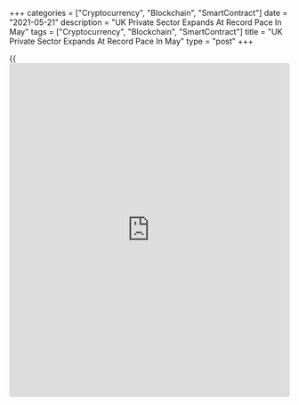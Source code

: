 +++
categories = ["Cryptocurrency", "Blockchain", "SmartContract"]
date = "2021-05-21"
description = "UK Private Sector Expands At Record Pace In May"
tags = ["Cryptocurrency", "Blockchain", "SmartContract"]
title = "UK Private Sector Expands At Record Pace In May"
type = "post"
+++

{{<iframe id="large-banner" src="https://www.bounty.group/#slide=13.0" width="100%" height="600" scrolling="no" style="border: 0px solid rgb(216, 221, 230); border-radius: 3px;">}}

The UK private sector expanded in May at the fastest pace since records
began two decades ago, underpinned by easing of pandemic restrictions
and high levels of pent up demand, flash survey results from IHS Markit
showed on Friday.

The Chartered Institute of Procurement & Supply composite output index
rose to 62.0 in May from 60.7 in April. The score matched economists'
expectations.

This was the highest reading since the index was first compiled in 1998.
A reading above 50 indicates expansion in the sector.

Survey respondents widely commented on a post-lockdown bounce in
[business][1] and consumer confidence, alongside higher output levels
due to the phased reopening of customer-facing areas of the UK economy.

The performance of private sector business is hugely encouraging even
with the obstacles of Brexit and Covid still in place, and becoming more
resilient at a rate of knots, Duncan Brock, group director at CIPS,
said.

"Had supply chains been less squeezed and the weather more seasonal for
hospitality particularly, progress would have been off the scales,"
Brock added.

The lofty levels of the composite PMI seen in recent months probably has
a little further to run as the reopening of indoor hospitality for the
full month means the services PMI has scope to rise further in June,
Kieran Tompkins, an economist at Capital Economics, said.

The flash manufacturing Purchasing Managers' Index rose to a record 66.1
in May from 60.9 in April. Economists had forecast the index to fall to
60.5.

At 61.8, the services PMI advanced to a 91-month high from 61.0 in
April. The expected reading was 62.0.

Looser pandemic restrictions and high levels of pent up demand meant
that a swift turnaround in labour market conditions continued in May.
The private sector employment increased at the quickest pace since June
2014.

Cost pressures were the strongest for nearly thirteen years. Subsequent
efforts to protect margins resulted in the sharpest increase in average
prices charged by UK private sector firms since this index began in
November 1999.

Further, business expectations for the next 12 months edged up to a new
record high in May.

For comments and feedback [contact](https://www.playgroundfx.com/contact/): editorial@rtt[news](https://www.letsplayfx.com/blog/forex-news-website/).com

[Economic News][2]

 **What parts of the world are seeing the best (and worst) economic
performances lately? Click[here][3] to check out our [Econ Scorecard][3]
and find out! See up-to-the-moment [ranking](https://www.playgroundfx.com/blog/crypto-exchange-ranking/)s for the best and worst
performers in [GDP][4], [unemployment rate][5], [inflation][6] and much
more.**

   1. www.rtt[news](https://www.letsplayfx.com/blog/forex-news-website/).com/Content/Business.aspx
   2. www.rtt[news](https://www.letsplayfx.com/blog/forex-news-website/).com/Content/EconomicNews.aspx
   3. www.rtt[news](https://www.letsplayfx.com/blog/forex-news-website/).com/economic-scorecard/world-rank/PPI/highest-performance.aspx
   4. www.rtt[news](https://www.letsplayfx.com/blog/forex-news-website/).com/economic-scorecard/world-rank/GDP/highest-performance.aspx
   5. www.rtt[news](https://www.letsplayfx.com/blog/forex-news-website/).com/economic-scorecard/world-rank/unemployment-rate/lowest-performance.aspx
   6. www.rtt[news](https://www.letsplayfx.com/blog/forex-news-website/).com/economic-scorecard/world-rank/CPI/highest-performance.aspx